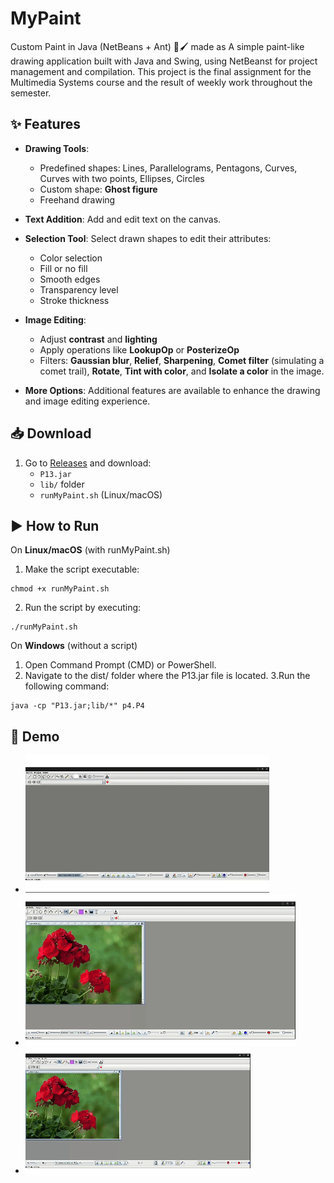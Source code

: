 # MyPaint
Custom Paint in Java (NetBeans + Ant) 🎨🖌️ made as A simple paint-like drawing application built with Java and Swing, using NetBeanst for project management and compilation. This project is the final assignment for the Multimedia Systems course and the result of weekly work throughout the semester.

## ✨ Features

- **Drawing Tools**:
  - Predefined shapes: Lines, Parallelograms, Pentagons, Curves, Curves with two points, Ellipses, Circles
  - Custom shape: **Ghost figure**
  - Freehand drawing

- **Text Addition**: Add and edit text on the canvas.

- **Selection Tool**: Select drawn shapes to edit their attributes:
  - Color selection
  - Fill or no fill
  - Smooth edges
  - Transparency level
  - Stroke thickness

- **Image Editing**:
  - Adjust **contrast** and **lighting**
  - Apply operations like **LookupOp** or **PosterizeOp**
  - Filters: **Gaussian blur**, **Relief**, **Sharpening**, **Comet filter** (simulating a comet trail), **Rotate**, **Tint with color**, and **Isolate a color** in the image.

- **More Options**: Additional features are available to enhance the drawing and image editing experience.
  
## 📥 Download  
1. Go to [Releases](https://github.com/blancagiron/MyPaint/releases) and download:  
   - `P13.jar`  
   - `lib/` folder  
   - `runMyPaint.sh` (Linux/macOS)
## ▶️ How to Run

On **Linux/macOS** (with runMyPaint.sh)

1. Make the script executable:
```
chmod +x runMyPaint.sh
```
2. Run the script by executing:
```
./runMyPaint.sh
```
On **Windows** (without a script)

1. Open Command Prompt (CMD) or PowerShell.
2. Navigate to the dist/ folder where the P13.jar file is located.
3.Run the following command:
```
java -cp "P13.jar;lib/*" p4.P4
```
## 🎥 Demo

- ![Formas y trazo](./docs/gif1.gif)
- ![Cambio color](./docs/cambio_color.gif)
- ![Distintos filtros](./docs/rotacion.gif)
  